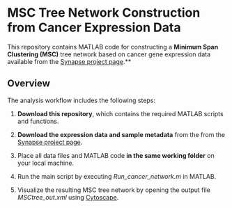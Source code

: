 # MSC Tree Network Construction from Cancer Expression Data

This repository contains MATLAB code for constructing a **Minimum Span Clustering (MSC)** tree network based on cancer gene expression data available from the [Synapse project page](https://www.synapse.org/Synapse:syn68458567/files/).**

## Overview
The analysis workflow includes the following steps:

1. **Download this repository**, which contains the required MATLAB scripts and functions.

2. **Download the expression data and sample metadata** from the from the [Synapse project page](https://www.synapse.org/Synapse:syn68458567/files/).

3. Place all data files and MATLAB code **in the same working folder** on your local machine.

4. Run the main script by executing *Run_cancer_network.m* in MATLAB. 

5. Visualize the resulting MSC tree network by opening the output file *MSCtree_out.xml* using [Cytoscape](https://cytoscape.org/).

